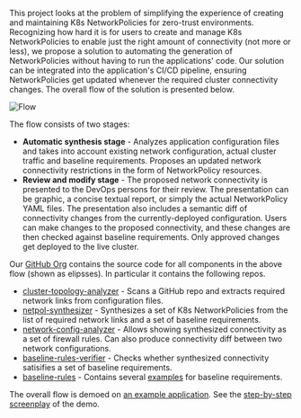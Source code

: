 This project looks at the problem of simplifying the experience of creating and maintaining K8s NetworkPolicies for zero-trust environments. Recognizing how hard it is for users to create and manage K8s NetworkPolicies to enable just the right amount of connectivity (not more or less), we propose a solution to automating the generation of NetworkPolicies without having to run the applications' code. Our solution can be integrated into the application's CI/CD pipeline, ensuring NetworkPolicies get updated whenever the required cluster connectivity changes. The overall flow of the solution is presented below.

![Flow](flow.png)

The flow consists of two stages:
- **Automatic synthesis stage** - Analyzes application configuration files and takes into account existing network configuration, actual cluster traffic and baseline requirements. Proposes an updated network connectivity restrictions in the form of NetworkPolicy resources.
- **Review and modify stage** - The proposed network connectivity is presented to the DevOps persons for their review. The presentation can be graphic, a concise textual report, or simply the actual NetworkPolicy YAML files. The presentation also includes a semantic diff of connectivity changes from the currently-deployed configuration. Users can make changes to the proposed connectivity, and these changes are then checked against baseline requirements. Only approved changes get deployed to the live cluster.


Our [GitHub Org](https://github.com/np-guard) contains the source code for all components in the above flow (shown as elipsses). In particular it contains the following repos.
- [cluster-topology-analyzer](https://github.com/np-guard/cluster-topology-analyzer) - Scans a GitHub repo and extracts required network links from configuration files.
- [netpol-synthesizer](https://github.com/np-guard/netpol-synthesizer) - Synthesizes a set of K8s NetworkPolicies from the list of required network links and a set of baseline requirements.
- [network-config-analyzer](https://github.com/np-guard/network-config-analyzer) - Allows showing synthesized connectivity as a set of firewall rules. Can also produce connectivity diff between two network configurations.
- [baseline-rules-verifier](https://github.com/np-guard/baseline-rules-verifier) - Checks whether synthesized connectivity satisifies a set of baseline requirements.
- [baseline-rules](https://github.com/np-guard/baseline-rules) - Contains several [examples](https://github.com/np-guard/baseline-rules/tree/master/examples) for baseline requirements.

The overall flow is demoed on [an example application](https://github.com/np-guard/microservices-demo). See the [step-by-step screenplay](https://github.com/np-guard/microservices-demo/blob/master/POC-screenplay.md) of the demo.
